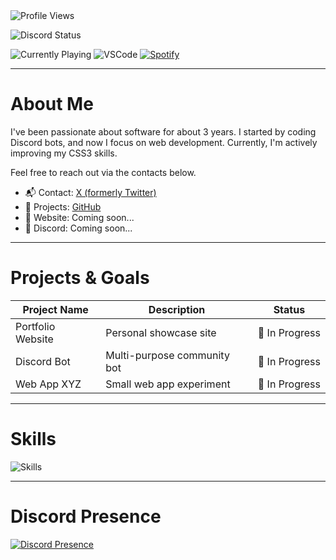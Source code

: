 <img src="https://komarev.com/ghpvc/?username=aoz-dev&color=green&style=plastic" alt="Profile Views" />

![Discord Status](https://lanyard.cnrad.dev/api/1392225551401488526?borderRadius=20px&idleMessage=Probably%20coding...)

![Currently Playing](https://nocache.advaith.workers.dev?url=https://img.shields.io/endpoint?url=https://dev.discordprofiles.me/api/badge/playing/1392225551401488526)
![VSCode](https://nocache.advaith.workers.dev?url=https://img.shields.io/endpoint?url=https://dev.discordprofiles.me/api/badge/vscode/1392225551401488526)
[![Spotify](https://nocache.advaith.workers.dev?url=https://img.shields.io/endpoint?url=https://dev.discordprofiles.me/api/badge/spotify/1392225551401488526)](https://dev.discordprofiles.me/openspotify/1392225551401488526)


---

# About Me

I've been passionate about software for about 3 years. I started by coding Discord bots, and now I focus on web development. Currently, I'm actively improving my CSS3 skills.

Feel free to reach out via the contacts below.

- 📬 Contact: [X (formerly Twitter)](https://x.com/aozdevx)
- 🌱 Projects: [GitHub](https://github.com/)
- 🚀 Website: Coming soon...
- 🔗 Discord: Coming soon...

---

# Projects & Goals

| Project Name       | Description                    | Status          |
|--------------------|--------------------------------|-----------------|
| Portfolio Website  | Personal showcase site          | 🚧 In Progress  |
| Discord Bot        | Multi-purpose community bot    | 🚧 In Progress  |
| Web App XYZ        | Small web app experiment       | 🚧 In Progress  |

---

# Skills

<p>
  <img src="https://skillicons.dev/icons?i=html,css,bootstrap,js,vscode,microsoft" alt="Skills" />
</p>

---

# Discord Presence

<p>
  <a href="https://discord.com/users/1392225551401488526" target="_blank" rel="noopener noreferrer">
    <img src="https://lanyard.cnrad.dev/api/1392225551401488526?borderRadius=20px&idleMessage=Just%20coding..." alt="Discord Presence" />
  </a>
</p>


